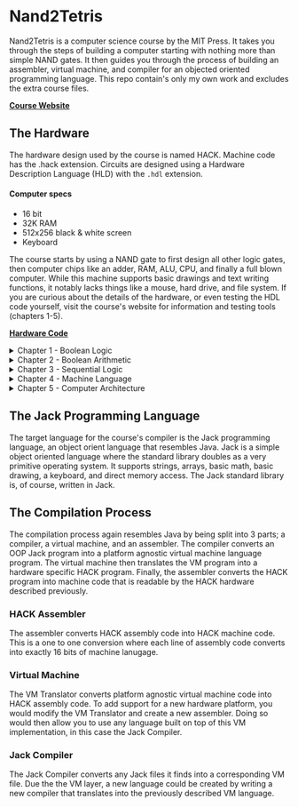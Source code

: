 # Nand2Tetris
Nand2Tetris is a computer science course by the MIT Press. It takes you through the steps of building a computer starting with nothing more than simple NAND gates. It then guides you through the process of building an assembler, virtual machine, and compiler for an objected oriented programming language. This repo contain's only my own work and excludes the extra course files.<br>

**[Course Website](https://www.nand2tetris.org/)**

## The Hardware
The hardware design used by the course is named HACK. Machine code has the .hack extension. Circuits are designed using a Hardware Description Language (HLD) with the `.hdl` extension.

#### Computer specs
- 16 bit
- 32K RAM
- 512x256 black & white screen
- Keyboard

The course starts by using a NAND gate to first design all other logic gates, then computer chips like an adder, RAM, ALU, CPU, and finally a full blown computer. While this machine supports basic drawings and text writing functions, it notably lacks things like a mouse, hard drive, and file system. If you are curious about the details of the hardware, or even testing the HDL code yourself, visit the course's website for information and testing tools (chapters 1-5).<br>

**[Hardware Code](https://github.com/zmilla93/Nand2Tetris/tree/master/hardware)**

<details>
  <summary>Chapter 1 - Boolean Logic</summary>
    NOT Gate<br>
    OR Gate<br>
    AND Gate<br>
    XOR Gate<br>
    Multiplexor<br>
    Demultiplexor<br><br>
    16 Bit NOT Gate<br>
    16 Bit OR Gate<br>
    16 Bit AND Gate<br>
    16 Bit Multiplexor<br>
    16 Bit Demultiplexor<br><br>
    4 Way Multiplexor<br>
    8 Way Multiplexor<br>
    4 Way Demultiplexor<br>
    8 Way Demultiplexor<br>
</details>

<details>
  <summary>Chapter 2 - Boolean Arithmetic</summary>
  Half Adder<br>
  Full Adder<br>
  16 Bit Adder<br>
  16 Bit Incrementer<br>
  ALU<br>
</details>

<details>
  <summary>Chapter 3 - Sequential Logic</summary>
  Bit<br>
  Program Counter<br>
  Register<br>
  RAM Chips<br>
</details>

<details>
  <summary>Chapter 4 - Machine Language</summary>
  Assembly program to toggle screen color<br>
  Assembly program to multiple two integers<br>
</details>

<details>
  <summary>Chapter 5 - Computer Architecture</summary>
  CPU<br>
  Memory<br>
  Computer<br>
</details>

## The Jack Programming Language
The target language for the course's compiler is the Jack programming language, an object orient language that resembles Java. Jack is a simple object oriented language where the standard library doubles as a very primitive operating system. It supports strings, arrays, basic math, basic drawing, a keyboard, and direct memory access. The Jack standard library is, of course, written in Jack.<br>

## The Compilation Process
The compilation process again resembles Java by being split into 3 parts; a compiler, a virtual machine, and an assembler. The compiler converts an OOP Jack program into a platform agnostic virtual machine language program. The virtual machine then translates the VM program into a hardware specific HACK program. Finally, the assembler converts the HACK program into machine code that is readable by the HACK hardware described previously.<br>

### HACK Assembler
The assembler converts HACK assembly code into HACK machine code. This is a one to one conversion where each line of assembly code converts into exactly 16 bits of machine lanugage.

### Virtual Machine
The VM Translator converts platform agnostic virtual machine code into HACK assembly code. To add support for a new hardware platform, you would modify the VM Translator and create a new assembler. Doing so would then allow you to use any language built on top of this VM implementation, in this case the Jack Compiler.

### Jack Compiler
The Jack Compiler converts any Jack files it finds into a corresponding VM file. Due the the VM layer, a new language could be created by writing a new compiler that translates into the previously described VM language.
